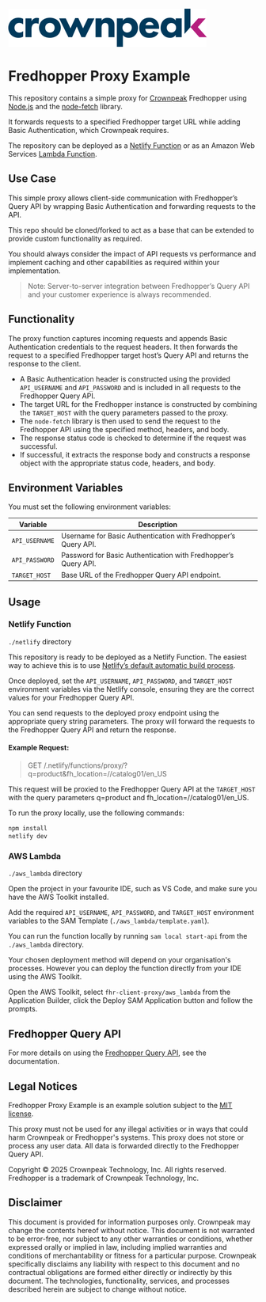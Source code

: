 <a href="http://www.crownpeak.com" target="_blank">![Crownpeak Logo](images/logo/crownpeak-logo.png?raw=true "Crownpeak Logo")</a>

# Fredhopper Proxy Example
This repository contains a simple proxy for [Crownpeak](https://www.crownpeak.com) Fredhopper using [Node.js](https://nodejs.org/) and the [node-fetch](https://github.com/node-fetch/node-fetch) library.

It forwards requests to a specified Fredhopper target URL while adding Basic Authentication, which Crownpeak requires.

The repository can be deployed as a [Netlify Function](https://docs.netlify.com/functions/overview/) or as an Amazon Web Services [Lambda Function](https://docs.aws.amazon.com/lambda/latest/dg/welcome.html).

## Use Case

This simple proxy allows client-side communication with Fredhopper’s Query API by wrapping Basic Authentication and forwarding requests to the API.

This repo should be cloned/forked to act as a base that can be extended to provide custom functionality as required.

You should always consider the impact of API requests vs performance and implement caching and other capabilities as required within your implementation.

> Note: Server-to-server integration between Fredhopper’s Query API and your customer experience is always recommended.

## Functionality

The proxy function captures incoming requests and appends Basic Authentication credentials to the request headers. It then forwards the request to a specified Fredhopper target host’s Query API and returns the response to the client.

- A Basic Authentication header is constructed using the provided `API_USERNAME` and `API_PASSWORD` and is included in all requests to the Fredhopper Query API.
- The target URL for the Fredhopper instance is constructed by combining the `TARGET_HOST` with the query parameters passed to the proxy.
- The `node-fetch` library is then used to send the request to the Fredhopper API using the specified method, headers, and body.
- The response status code is checked to determine if the request was successful.
- If successful, it extracts the response body and constructs a response object with the appropriate status code, headers, and body.

## Environment Variables

You must set the following environment variables:

| Variable       | Description                                                    |
|----------------|----------------------------------------------------------------|
| `API_USERNAME` | Username for Basic Authentication with Fredhopper’s Query API. |
| `API_PASSWORD` | Password for Basic Authentication with Fredhopper’s Query API. |
| `TARGET_HOST`  | Base URL of the Fredhopper Query API endpoint.                 |

## Usage

### Netlify Function

`./netlify` directory

This repository is ready to be deployed as a Netlify Function. The easiest way to achieve this is to use [Netlify’s default automatic build process](https://docs.netlify.com/functions/deploy/). 

Once deployed, set the `API_USERNAME`, `API_PASSWORD`, and `TARGET_HOST` environment variables via the Netlify console, ensuring they are the correct values for your Fredhopper Query API.

You can send requests to the deployed proxy endpoint using the appropriate query string parameters. The proxy will forward the requests to the Fredhopper Query API and return the response.

#### Example Request:

> GET /.netlify/functions/proxy/?q=product&fh_location=//catalog01/en_US

This request will be proxied to the Fredhopper Query API at the `TARGET_HOST` with the query parameters q=product and fh_location=//catalog01/en_US.

To run the proxy locally, use the following commands:
``` 
npm install 
netlify dev
```

### AWS Lambda

`./aws_lambda` directory

Open the project in your favourite IDE, such as VS Code, and make sure you have the AWS Toolkit installed.

Add the required `API_USERNAME`, `API_PASSWORD`, and `TARGET_HOST` environment variables to the SAM Template (`./aws_lambda/template.yaml`).

You can run the function locally by running `sam local start-api` from the `./aws_lambda` directory.

Your chosen deployment method will depend on your organisation's processes. However you can deploy the function directly from your IDE using the AWS Toolkit.

Open the AWS Toolkit, select `fhr-client-proxy/aws_lambda` from the Application Builder, click the Deploy SAM Application button and follow the prompts.

## Fredhopper Query API

For more details on using the [Fredhopper Query API](https://crownpeak.gitbook.io/product-discovery/fredhopper-integration-guide/fredhopper-integration-guide-1/front-end-integration), see the documentation.

##  Legal Notices

Fredhopper Proxy Example is an example solution subject to the [MIT license](https://github.com/Crownpeak/fhr-client-proxy?tab=MIT-1-ov-file).

This proxy must not be used for any illegal activities or in ways that could harm Crownpeak or Fredhopper's systems. This proxy does not store or process any user data. All data is forwarded directly to the Fredhopper Query API.

Copyright © 2025 Crownpeak Technology, Inc. All rights reserved. Fredhopper is a trademark of Crownpeak Technology, Inc.

## Disclaimer
This document is provided for information purposes only. Crownpeak may change the contents hereof without notice. This document is not warranted to be error-free, nor subject to any other warranties or conditions, whether expressed orally or implied in law, including implied warranties and conditions of merchantability or fitness for a particular purpose. Crownpeak specifically disclaims any liability with respect to this document and no contractual obligations are formed either directly or indirectly by this document. The technologies, functionality, services, and processes described herein are subject to change without notice.
